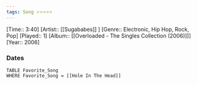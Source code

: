 ```yaml
---
tags: Song ⭐⭐⭐⭐⭐ 
---
```

[Time:: 3:40]
[Artist:: [[Sugababes]] ]
[Genre:: Electronic, Hip Hop, Rock, Pop]
[Played:: 1]
[Album:: [[Overloaded - The Singles Collection (2006)]]]
[Year:: 2006]
### Dates
````dataview
TABLE Favorite_Song
WHERE Favorite_Song = [[Hole In The Head]]
````